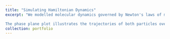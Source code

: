 ```yaml
---
title: "Simulating Hamiltonian Dynamics"
excerpt: "We modelled molecular dynamics governed by Newton's laws of motion, using different discretization techniques such as **Euler** or **leapfrog** methods to solve the differential equations governing the system. These numerical methods are particularly useful when exact analytical solutions are difficult to obtain. We focused on analyzing the Hamiltonian energy of the system and studied how the behavior of particles—whether periodic or chaotic—depends on model parameters. In addition, we conducted an analysis of the model's performance across various conditions.<br/><br/>

The phase plane plot illustrates the trajectories of both particles over time. The red and blue lines represent their movements, influenced by both their connection to the origin and their interaction with each other. The intertwined paths in the plot reveal the complex, coupled dynamics of the system, where the forces between the particles and the springs create entangled motions. This approach is not limited to modeling particle systems; it has broader applications in real-world scenarios. For example, it can be used to model predator-prey dynamics in ecology, predict the spread of diseases with SIR models in epidemiology, or approximate financial models like option pricing to help manage risk in financial markets. <br/><img src='/images/HAM DYN.png'>"
collection: portfolio
---
```


